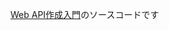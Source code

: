 [Web API作成入門](https://alluring-sternum-0fe.notion.site/Web-API-a0e2f30a51f04baaa8290c976eabf1f1)のソースコードです
